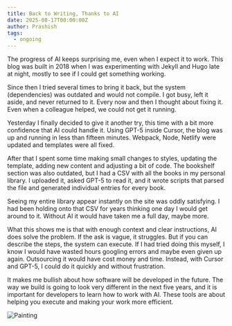 ```yaml
---
title: Back to Writing, Thanks to AI
date: 2025-08-17T00:00:00Z
author: Prashish
tags:
  - ongoing
---
```

The progress of AI keeps surprising me, even when I expect it to work. This blog was built in 2018 when I was experimenting with Jekyll and Hugo late at night, mostly to see if I could get something working.

Since then I tried several times to bring it back, but the system (dependencies) was outdated and would not compile. I got busy, left it aside, and never returned to it. Every now and then I thought about fixing it. Even when a colleague helped, we could not get it running.

Yesterday I finally decided to give it another try, this time with a bit more confidence that AI could handle it. Using GPT-5 inside Cursor, the blog was up and running in less than fifteen minutes. Webpack, Node, Netlify were updated and templates were all fixed.

After that I spent some time making small changes to styles, updating the template, adding new content and adjusting a bit of code. The bookshelf section was also outdated, but I had a CSV with all the books in my personal library. I uploaded it, asked GPT-5 to read it, and it wrote scripts that parsed the file and generated individual entries for every book.

Seeing my entire library appear instantly on the site was oddly satisfying. I had been holding onto that CSV for years thinking one day I would get around to it. Without AI it would have taken me a full day, maybe more.

What this shows me is that with enough context and clear instructions, AI does solve the problem. If the ask is vague, it struggles. But if you can describe the steps, the system can execute. If I had tried doing this myself, I know I would have wasted hours googling errors and maybe even given up again. Outsourcing it would have cost money and time. Instead, with Cursor and GPT-5, I could do it quickly and without frustration.

It makes me bullish about how software will be developed in the future. The way we build is going to look very different in the next five years, and it is important for developers to learn how to work with AI. These tools are about helping you execute and making your work more efficient.

<div class="image-wrapper" style="margin: 12px auto;"><img src="/img/painting.jpg" alt="Painting"></div>


